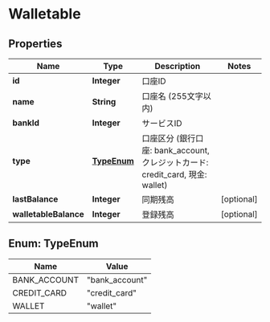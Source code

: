 

# Walletable

## Properties

Name | Type | Description | Notes
------------ | ------------- | ------------- | -------------
**id** | **Integer** | 口座ID | 
**name** | **String** | 口座名 (255文字以内) | 
**bankId** | **Integer** | サービスID | 
**type** | [**TypeEnum**](#TypeEnum) | 口座区分 (銀行口座: bank_account, クレジットカード: credit_card, 現金: wallet) | 
**lastBalance** | **Integer** | 同期残高 |  [optional]
**walletableBalance** | **Integer** | 登録残高 |  [optional]



## Enum: TypeEnum

Name | Value
---- | -----
BANK_ACCOUNT | &quot;bank_account&quot;
CREDIT_CARD | &quot;credit_card&quot;
WALLET | &quot;wallet&quot;



